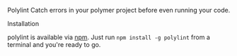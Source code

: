 Polylint
Catch errors in your polymer project before even running your code.

Installation

polylint is available via [npm](https://www.npmjs.com/). Just run `npm install -g polylint` from a terminal and you're ready to go.
